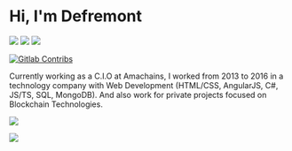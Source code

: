 # Hi, I'm Defremont 

![](https://komarev.com/ghpvc/?username=defremont)
[![](https://img.shields.io/badge/-Gitlab-000?style=flat-square&logo=Gitlab&logoColor=white)](https://gitlab.com/defremont)
[![](https://img.shields.io/badge/-LinkedIn-blue?style=flat-square&logo=Linkedin&logoColor=white)](https://www.linkedin.com/in/andredefremont)

[![Gitlab Contribs](https://img.shields.io/endpoint?color=orange&logo=gitlab&style=for-the-badge&url=https%3A%2F%2Funtitled-d04zz39ekobr.runkit.sh)](https://gitlab.com/defremont)

Currently working as a C.I.O at Amachains, I worked from 2013 to 2016 in a technology company with Web Development (HTML/CSS, AngularJS, C#, JS/TS, SQL, MongoDB). And also work for private projects focused on Blockchain Technologies.


![](https://github-readme-stats.vercel.app/api?username=defremont&count_private=true&show_icons=true&theme=dark)

![](https://github-readme-stats.vercel.app/api/top-langs/?username=defremont&layout=compact)
